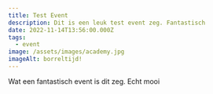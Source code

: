 ```yaml
---
title: Test Event
description: Dit is een leuk test event zeg. Fantastisch
date: 2022-11-14T13:56:00.000Z
tags:
  - event
image: /assets/images/academy.jpg
imageAlt: borreltijd!
---
```

W﻿at een fantastisch event is dit zeg. Echt mooi